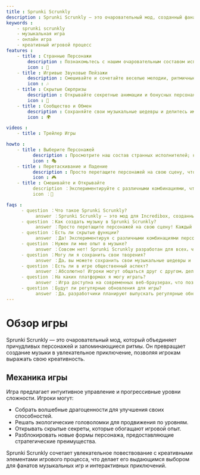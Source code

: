 ```yaml
---
title : Sprunki Scrunkly 
description : Sprunki Scrunkly — это очаровательный мод, созданный фанатами для Incredibox, который превращает создание музыки в причудливое приключение. Игроки могут исследовать очаровательных персонажей и запоминающиеся ритмы, создавая уникальную площадку для музыкальных энтузиастов всех уровней. 
keywords : 
    - sprunki scrunkly 
    - музыкальная игра 
    - онлайн игра 
    - креативный игровой процесс 
features : 
    - title : Странные Персонажи 
        description : Познакомьтесь с нашим очаровательным составом исполнителей с уникальными анимациями и личностями; каждый из них приносит свои собственные музыкальные петли в ваше творчество. 
        icon : 🌟 
    - title : Игривые Звуковые Пейзажи 
        description : Смешивайте и сочетайте веселые мелодии, ритмичные биты и забавные звуковые эффекты, чтобы создавать восхитительные композиции. 
        icon : 🎶 
    - title : Скрытые Сюрпризы 
        description : Открывайте секретные анимации и бонусных персонажей, экспериментируя с различными комбинациями. 
        icon : 🎉 
    - title : Сообщество и Обмен 
        description : Сохраняйте свои музыкальные шедевры и делитесь ими с глобальным сообществом Incredibox. 
        icon : 🌍 

videos : 
    - title : Трейлер Игры 

howto : 
    - title : Выберите Персонажей  
          description : Просмотрите наш состав странных исполнителей; каждый из них приносит уникальные звуки и анимации в ваше музыкальное творчество.  
          icon : 🎭 
    - title : Перетаскивание и Падение   
          description : Просто перетащите персонажей на свою сцену, чтобы начать создавать музыку; смотрите, как они оживают с забавными анимациями.    
          icon : 🎮   
    - title : Смешивайте и Открывайте   
          description ：Экспериментируйте с различными комбинациями, чтобы разблокировать скрытые сюрпризы и специальные звуковые эффекты。    
          icon ：🔄   

faqs :
    　- question ：Что такое Sprunki Scrunkly?   
           answer ：Sprunki Scrunkly — это мод для Incredibox, созданный фанатами, который включает странных персонажей, игривые анимации и веселые звуковые пейзажи。   
    　- question ：Как создать музыку в Sprunki Scrunkly?   
           answer ：Просто перетащите персонажей на свою сцену! Каждый персонаж приносит свои собственные уникальные звуки и анимации。   
    　- question ：Есть ли скрытые функции?   
           answer ：Да! Экспериментируя с различными комбинациями персонажей，вы откроете секретные анимации и бонусных персонажей。   
    　- question ：Нужен ли мне опыт в музыке?   
           answer ：Совсем нет! Sprunki Scrunkly разработан для всех，что делает создание удивительной музыки простым независимо от уровня опыта。   
    　- question ：Могу ли я сохранить свои творения?   
           answer ：Да，вы можете сохранить свои музыкальные шедевры и поделиться ими с сообществом。   
    　- question ：Есть ли в игре общественный аспект?   
           answer ：Абсолютно! Игроки могут общаться друг с другом，делиться своими творениями и вдохновляться работами других музыкантов。   
    　- question ：На каких платформах я могу играть?   
           answer ：Игра доступна на современных веб-браузерах，что позволяет легко играть где угодно。    
    　- question ：Будут ли регулярные обновления для игры?    
           answer ：Да，разработчики планируют выпускать регулярные обновления，включающие новый контент на основе отзывов игроков。    
---  
```


# Обзор игры  

Sprunki Scrunkly — это очаровательный мод, который объединяет причудливых персонажей и запоминающиеся ритмы. Он превращает создание музыки в увлекательное приключение, позволяя игрокам выражать свою креативность.

## Механика игры  

Игра предлагает интуитивное управление и прогрессивные уровни сложности. Игроки могут:

* Собрать волшебные драгоценности для улучшения своих способностей.
* Решать экологические головоломки для продвижения по уровням.
* Открывать скрытые секреты, которые обогащают игровой опыт.
* Разблокировать новые формы персонажа, предоставляющие стратегические преимущества.

Sprunki Scrunkly сочетает увлекательное повествование с креативными элементами игрового процесса, что делает его выдающимся выбором для фанатов музыкальных игр и интерактивных приключений.
